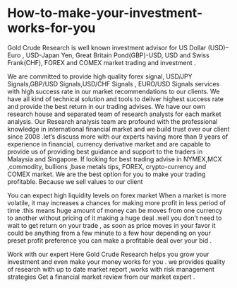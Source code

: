 # How-to-make-your-investment-works-for-you

Gold Crude Research is well known investment advisor for US Dollar (USD)– Euro , USD-Japan Yen, Great Britain Pond(GBP)-USD, USD and Swiss Frank(CHF), FOREX and COMEX market trading and investment .

We are committed to provide high quality forex signal, USD/JPY Signals,GBP/USD Signals,USD/CHF Signals , EURO/USD Signals services with high success rate in our market recommendations to our clients. We have all kind of technical solution and tools to deliver highest success rate and provide the best return in our trading advises. We have our own research house and separated team of research analysts for each market analysis. Our Research analysis team are profound with the professional knowledge in international financial market and we build trust over our client since 2008 .let’s discuss more with our experts having more than 9 years of experience in financial, currency derivative market and are capable to provide us of providing best guidance and support to the traders in Malaysia and Singapore. If looking for best trading advise in NYMEX,MCX ,commodity, bullions ,base metals tips, FOREX, crypto-currency and COMEX market. We are the best option for you to make your trading profitable. Because we sell values to our client

You can expect high liquidity levels on forex market
When a market is more volatile, it may increases a chances for making more profit in less period of time .this means huge amount of money can be moves from one currency to another without pricing of it making a huge deal .well you don’t need to wait to get return on your trade , as soon as price moves in your favor it could be anything from a few minute to a few hour depending on your preset profit preference you can make a profitable deal over your bid .

Work with our expert
Here Gold Crude Research helps you grow your investment and even make your money works for you . we provides quality of research with up to date market report ,works with risk management strategies Get a financial market review from our market expert .

